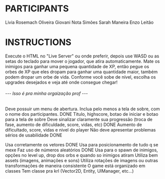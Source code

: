 # PARTICIPANTS

Livia Rosemach Oliveira
Giovani Nota Simões
Sarah Maneira
Enzo Leitão

# INSTRUCTIONS

Execute o HTML no "Live Server" ou onde preferir, depois use WASD ou as setas do teclado para mover o jogador, que atira automaticamente. Mate os inimigos para ganhar uma pequena quantidade de XP, então pegue os orbes de XP que eles dropam para ganhar uma quantidade maior, também podem dropar um orbe de vida. Conforme você sobe de nível, escolha os upgrades desejados e veja até onde consegue chegar!


###### --- Isso é pra minha orgaização prof ---

Deve possuir um menu de abertura. Inclua pelo menos a tela de sobre, com o nome dos participantes. DONE
    Titulo, highscore, botao de iniciar e botao para a tela de sobre
Deve sinalizar claramente sua progressão (troca de fase, aumento de dificuldade, score, vidas, etc) DONE
    Aumento de dificultado, score, vidas e nivel do player
Não deve apresentar problemas sérios de usabilidade DONE

Usa corretamente os vetores DONE
    Usa para posicionamento de tudo q se mexe
Faz uso de números aleatórios DONE
    Usa para o spawn de inimigos, opções no level up, drop dos orbs e quando so inimigos atiram 
Utiliza bem assets (imagens, animações e sons)
Utiliza rotações de imagens ou outras transformações de maneira consistente
O game está organizado em classes
    Tem classe pra krl (Vector2D, Entity, UIManager, etc...)